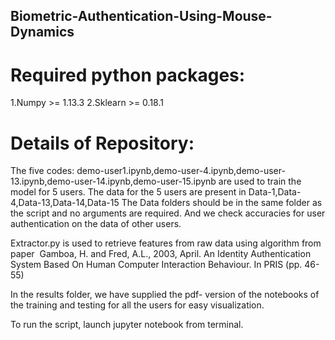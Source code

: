 ## Biometric-Authentication-Using-Mouse-Dynamics


# Required python packages:

1.Numpy >= 1.13.3
2.Sklearn >= 0.18.1



# Details of Repository: 

The five codes: demo-user1.ipynb,demo-user-4.ipynb,demo-user-13.ipynb,demo-user-14.ipynb,demo-user-15.ipynb
are used to train the model for 5 users. The data for the 5 users are present in Data-1,Data-4,Data-13,Data-14,Data-15 
The Data folders should be in the same folder as the script and no arguments are required.
And we check accuracies for user authentication on the data of other users.


Extractor.py is used to retrieve features from raw data using algorithm from paper ​ Gamboa, H. and Fred, A.L., 2003, April. An Identity Authentication System Based On Human Computer Interaction Behaviour. In PRIS (pp. 46-55)

In the results folder, we have supplied the pdf- version of the notebooks of the training and testing for all the users for easy visualization.


To run the script, launch jupyter notebook from terminal.


